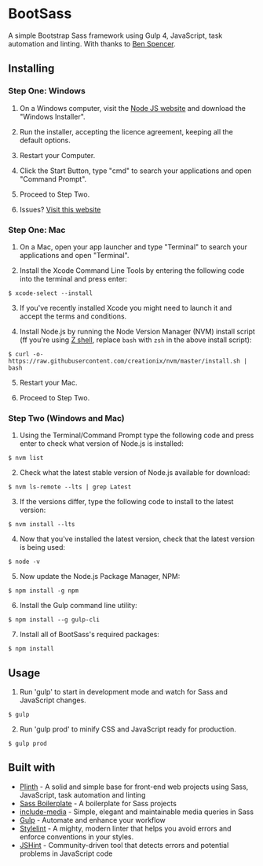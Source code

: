 # BootSass

A simple Bootstrap Sass framework using Gulp 4, JavaScript, task automation and linting. With thanks to [Ben Spencer](https://github.com/spenno).


## Installing

### Step One: Windows

1. On a Windows computer, visit the [Node JS website](https://nodejs.org/en/download/) and download the "Windows Installer".

2. Run the installer, accepting the licence agreement, keeping all the default options.

3. Restart your Computer.

4. Click the Start Button, type "cmd" to search your applications and open "Command Prompt".

5. Proceed to Step Two.

6. Issues? [Visit this website](https://www.tutorialspoint.com/gulp/gulp_installation.htm)

### Step One: Mac

1. On a Mac, open your app launcher and type "Terminal" to search your applications and open "Terminal".

2. Install the Xcode Command Line Tools by entering the following code into the terminal and press enter:

```
$ xcode-select --install
```

3. If you've recently installed Xcode you might need to launch it and accept the terms and conditions.

4. Install Node.js by running the Node Version Manager (NVM) install script (ff you're using [Z shell](https://www.zsh.org/), replace `bash` with `zsh` in the above install script):

```
$ curl -o- https://raw.githubusercontent.com/creationix/nvm/master/install.sh | bash
```

5. Restart your Mac.

6. Proceed to Step Two.

### Step Two (Windows and Mac)

1. Using the Terminal/Command Prompt type the following code and press enter to check what version of Node.js is installed:

```
$ nvm list
```

2. Check what the latest stable version of Node.js available for download:

```
$ nvm ls-remote --lts | grep Latest
```

3. If the versions differ, type the following code to install to the latest version:

```
$ nvm install --lts
```

4. Now that you've installed the latest version, check that the latest version is being used:

```
$ node -v
```

5. Now update the Node.js Package Manager, NPM:

```
$ npm install -g npm
```

6. Install the Gulp command line utility:

```
$ npm install --g gulp-cli
```

7. Install all of BootSass's required packages:

```
$ npm install
```


## Usage

1. Run 'gulp' to start in development mode and watch for Sass and JavaScript changes.

```
$ gulp
```

2. Run 'gulp prod' to minify CSS and JavaScript ready for production.

```
$ gulp prod
```


## Built with

* [Plinth](https://github.com/spenno/plinth) - A solid and simple base for front-end web projects using Sass, JavaScript, task automation and linting
* [Sass Boilerplate](https://github.com/HugoGiraudel/sass-boilerplate) - A boilerplate for Sass projects
* [include-media](http://include-media.com/) - Simple, elegant and maintainable media queries in Sass
* [Gulp](http://gulpjs.com/) - Automate and enhance your workflow
* [Stylelint](https://stylelint.io/) - A mighty, modern linter that helps you avoid errors and enforce conventions in your styles.
* [JSHint](https://jshint.com/) - Community-driven tool that detects errors and potential problems in JavaScript code

